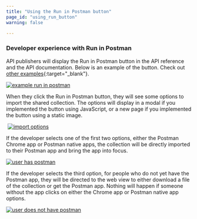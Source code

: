 ```yaml
---
title: "Using the Run in Postman button"
page_id: "using_run_button"
warning: false

---
```


### Developer experience with Run in Postman

API publishers will display the Run in Postman button in the API reference and the API documentation. Below is an example of the button. Check out [other examples](https://www.getpostman.com/integrations/run-button){:target="_blank"}.

 [![example run in postman](https://s3.amazonaws.com/postman-static-getpostman-com/postman-docs/59131401.png)](https://s3.amazonaws.com/postman-static-getpostman-com/postman-docs/59131401.png)  

When they click the Run in Postman button, they will see some options to import the shared collection. The options will display in a modal if you implemented the button using JavaScript, or a new page if you implemented the button using a static image.

 [![import options](https://www.getpostman.com/img/v1/docs/run_btn_ux/run_btn_ux_2.png)](https://www.getpostman.com/img/v1/docs/run_btn_ux/run_btn_ux_2.png)

If the developer selects one of the first two options, either the Postman Chrome app or Postman native apps, the collection will be directly imported to their Postman app and bring the app into focus.

 [![user has postman](https://www.getpostman.com/img/v1/docs/run_btn_ux/run_btn_ux_3.png)](https://www.getpostman.com/img/v1/docs/run_btn_ux/run_btn_ux_3.png)

If the developer selects the third option, for people who do not yet have the Postman app, they will be directed to the web view to either download a file of the collection or get the Postman app. Nothing will happen if someone without the app clicks on either the Chrome app or Postman native app options. 

 [![user does not have postman](https://www.getpostman.com/img/v1/docs/run_btn_ux/run_btn_ux_4.png)](https://www.getpostman.com/img/v1/docs/run_btn_ux/run_btn_ux_4.png)
